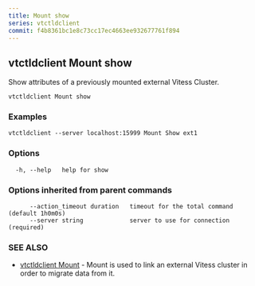 ```yaml
---
title: Mount show
series: vtctldclient
commit: f4b8361bc1e8c73cc17ec4663ee932677761f894
---
```

## vtctldclient Mount show

Show attributes of a previously mounted external Vitess Cluster.

```
vtctldclient Mount show
```

### Examples

```
vtctldclient --server localhost:15999 Mount Show ext1
```

### Options

```
  -h, --help   help for show
```

### Options inherited from parent commands

```
      --action_timeout duration   timeout for the total command (default 1h0m0s)
      --server string             server to use for connection (required)
```

### SEE ALSO

* [vtctldclient Mount](../)	 - Mount is used to link an external Vitess cluster in order to migrate data from it.

